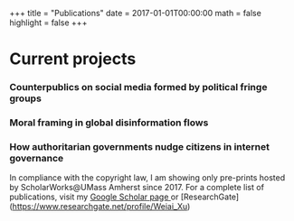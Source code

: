 +++
title = "Publications"
date = 2017-01-01T00:00:00
math = false
highlight = false
+++

# Current projects

### Counterpublics on social media formed by political fringe groups
### Moral framing in global disinformation flows
### How authoritarian governments nudge citizens in internet governance


In compliance with the copyright law, I am showing only pre-prints hosted by ScholarWorks@UMass Amherst since 2017. For a complete list of publications, visit my [Google Scholar page ](https://scholar.google.com/citations?hl=en&user=c87IeKoAAAAJ&view_op=list_works&sortby=pubdate) or [ResearchGate] (https://www.researchgate.net/profile/Weiai_Xu) 
